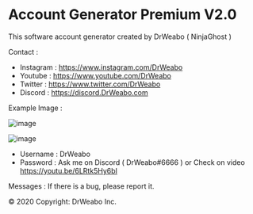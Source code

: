 # Account Generator Premium V2.0
This software account generator created by DrWeabo ( NinjaGhost ) 

Contact :

- Instagram : https://www.instagram.com/DrWeabo
- Youtube : https://www.youtube.com/DrWeabo
- Twitter : https://www.twitter.com/DrWeabo
- Discord : https://discord.DrWeabo.com

Example Image : 

![image](https://i.imgur.com/ki1SaHf.png)

![image](https://cdn.discordapp.com/attachments/530205261126828033/657106380087361537/SPOILER_unknown.png)

- Username : DrWeabo
- Password : Ask me on Discord ( DrWeabo#6666 ) or Check on video https://youtu.be/6LRtk5Hy6bI

Messages :
If there is a bug, please report it.

© 2020 Copyright: DrWeabo Inc.

